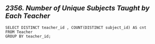 *2356. Number of Unique Subjects Taught by Each Teacher*
----------------------------------------------

```
SELECT DISTINCT teacher_id , COUNT(DISTINCT subject_id) AS cnt
FROM Teacher
GROUP BY teacher_id;
```